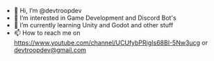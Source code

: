 - 👋 Hi, I’m @devtroopdev
- 👀 I’m interested in Game Development and Discord Bot's
- 🌱 I’m currently learning Unity and Godot and other stuff
- 📫 How to reach me on https://www.youtube.com/channel/UCUfybPRigIs68BI-5Nw3ucg or devtroopdev@gmail.com

<!---
devtroopdev/devtroopdev is a ✨ special ✨ repository because its `README.md` (this file) appears on your GitHub profile.
You can click the Preview link to take a look at your changes.
--->
